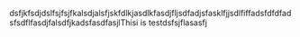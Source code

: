 dsfjkfsdjdslfsjfsjfkalsdjalsfjskfdlkjasdlkfasdjfljsdfadjsfasklfjjsdlfiffadsfdfdfadsfsdflfasdjfalsdfjkadsfasdfasjlThisi is testdsfsjflasasfj
